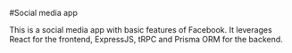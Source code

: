 #Social media app

This is a social media app with basic features of Facebook. It leverages React for the frontend, ExpressJS, tRPC and Prisma ORM for the backend.
